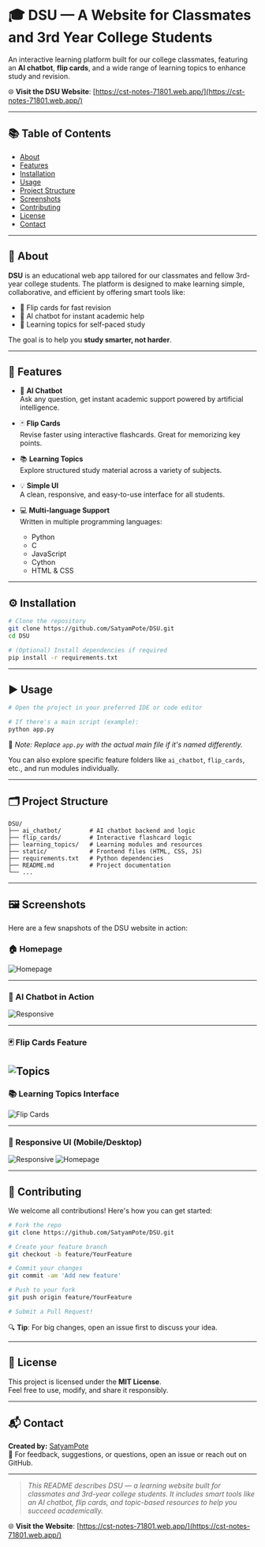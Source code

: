 # 🎓 DSU — A Website for Classmates and 3rd Year College Students

An interactive learning platform built for our college classmates, featuring an **AI chatbot**, **flip cards**, and a wide range of learning topics to enhance study and revision.

🌐 **Visit the DSU Website**: [https://cst-notes-71801.web.app/](https://cst-notes-71801.web.app/)

---

## 📚 Table of Contents

- [About](#about)
- [Features](#features)
- [Installation](#installation)
- [Usage](#usage)
- [Project Structure](#project-structure)
- [Screenshots](#screenshots)
- [Contributing](#contributing)
- [License](#license)
- [Contact](#contact)

---

## 📖 About

**DSU** is an educational web app tailored for our classmates and fellow 3rd-year college students. The platform is designed to make learning simple, collaborative, and efficient by offering smart tools like:

- 🧠 Flip cards for fast revision  
- 🤖 AI chatbot for instant academic help  
- 📘 Learning topics for self-paced study  

The goal is to help you **study smarter, not harder**.

---

## 🚀 Features

- 🤖 **AI Chatbot**  
  Ask any question, get instant academic support powered by artificial intelligence.

- 🃏 **Flip Cards**  
  Revise faster using interactive flashcards. Great for memorizing key points.

- 📚 **Learning Topics**  
  Explore structured study material across a variety of subjects.

- 💡 **Simple UI**  
  A clean, responsive, and easy-to-use interface for all students.

- 💻 **Multi-language Support**  
  Written in multiple programming languages:
  - Python
  - C
  - JavaScript
  - Cython
  - HTML & CSS

---

## ⚙️ Installation

```bash
# Clone the repository
git clone https://github.com/SatyamPote/DSU.git
cd DSU

# (Optional) Install dependencies if required
pip install -r requirements.txt
```

---

## ▶️ Usage

```bash
# Open the project in your preferred IDE or code editor

# If there's a main script (example):
python app.py
```

📌 *Note: Replace `app.py` with the actual main file if it's named differently.*

You can also explore specific feature folders like `ai_chatbot`, `flip_cards`, etc., and run modules individually.

---

## 🗂️ Project Structure

```
DSU/
├── ai_chatbot/        # AI chatbot backend and logic
├── flip_cards/        # Interactive flashcard logic
├── learning_topics/   # Learning modules and resources
├── static/            # Frontend files (HTML, CSS, JS)
├── requirements.txt   # Python dependencies
├── README.md          # Project documentation
└── ...
```

---

## 🖼️ Screenshots

Here are a few snapshots of the DSU website in action:

### 🏠 Homepage

![Homepage](https://github.com/user-attachments/assets/618b4634-af0b-4e6a-a82c-f72d3beee224)

---

### 🧠 AI Chatbot in Action
![Responsive](https://github.com/user-attachments/assets/d0657f57-4af9-4eca-b1f4-a17496f71c35)


---

### 🃏 Flip Cards Feature


![Topics](https://github.com/user-attachments/assets/629060d3-3267-44f0-b07b-f373a176dd90)
---

### 📚 Learning Topics Interface

![Flip Cards](https://github.com/user-attachments/assets/46b2bec3-73aa-4fda-bb37-001219d7f8d5)

---

### 📱 Responsive UI (Mobile/Desktop)

![Responsive](https://github.com/user-attachments/assets/d0657f57-4af9-4eca-b1f4-a17496f71c35)
![Homepage](https://github.com/user-attachments/assets/618b4634-af0b-4e6a-a82c-f72d3beee224)

---

## 🤝 Contributing

We welcome all contributions! Here's how you can get started:

```bash
# Fork the repo
git clone https://github.com/SatyamPote/DSU.git

# Create your feature branch
git checkout -b feature/YourFeature

# Commit your changes
git commit -am 'Add new feature'

# Push to your fork
git push origin feature/YourFeature

# Submit a Pull Request!
```

🔍 **Tip**: For big changes, open an issue first to discuss your idea.

---

## 📄 License

This project is licensed under the **MIT License**.  
Feel free to use, modify, and share it responsibly.

---

## 📬 Contact

**Created by:** [SatyamPote](https://github.com/SatyamPote)  
💬 For feedback, suggestions, or questions, open an issue or reach out on GitHub.

---

> *This README describes DSU — a learning website built for classmates and 3rd-year college students. It includes smart tools like an AI chatbot, flip cards, and topic-based resources to help you succeed academically.*

🌐 **Visit the Website**: [https://cst-notes-71801.web.app/](https://cst-notes-71801.web.app/)
